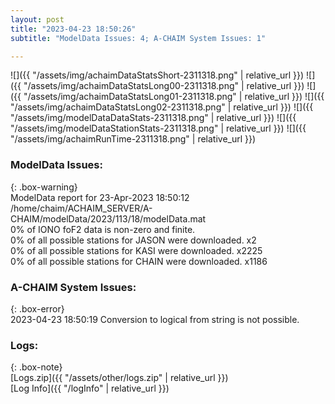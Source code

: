 ```yaml
---
layout: post
title: "2023-04-23 18:50:26"
subtitle: "ModelData Issues: 4; A-CHAIM System Issues: 1"

---
```


![]({{ "/assets/img/achaimDataStatsShort-2311318.png" | relative_url }})
![]({{ "/assets/img/achaimDataStatsLong00-2311318.png" | relative_url }})
![]({{ "/assets/img/achaimDataStatsLong01-2311318.png" | relative_url }})
![]({{ "/assets/img/achaimDataStatsLong02-2311318.png" | relative_url }})
![]({{ "/assets/img/modelDataDataStats-2311318.png" | relative_url }})
![]({{ "/assets/img/modelDataStationStats-2311318.png" | relative_url }})
![]({{ "/assets/img/achaimRunTime-2311318.png" | relative_url }})


### ModelData Issues:  
  
{: .box-warning}  
 ModelData report for 23-Apr-2023 18:50:12   
 /home/chaim/ACHAIM_SERVER/A-CHAIM/modelData/2023/113/18/modelData.mat   
 0% of IONO foF2 data is non-zero and finite.   
 0% of all possible stations for JASON were downloaded. x2   
 0% of all possible stations for KASI were downloaded. x2225   
 0% of all possible stations for CHAIN were downloaded. x1186   
  
### A-CHAIM System Issues:  
  
{: .box-error}  
2023-04-23 18:50:19 Conversion to logical from string is not possible.  

### Logs:  
  
{: .box-note}  
[Logs.zip]({{ "/assets/other/logs.zip" | relative_url }})  
[Log Info]({{ "/logInfo" | relative_url }})  
